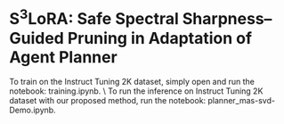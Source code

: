 # S<sup>3</sup>LoRA: Safe Spectral Sharpness–Guided Pruning in Adaptation of Agent Planner

To train on the Instruct Tuning 2K dataset, simply open and run the notebook: training.ipynb. \\
To run the inference on Instruct Tuning 2K dataset with our proposed method, run the notebook:  planner_mas-svd-Demo.ipynb. 
